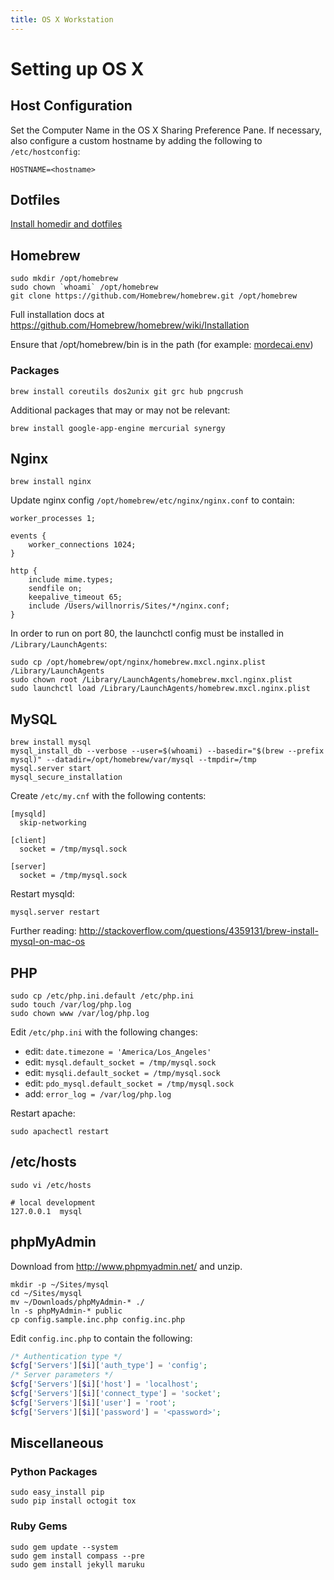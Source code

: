```yaml
---
title: OS X Workstation
---
```


# Setting up OS X #


## Host Configuration ##

Set the Computer Name in the OS X Sharing Preference Pane.  If necessary, also
configure a custom hostname by adding the following to `/etc/hostconfig`:

    HOSTNAME=<hostname>

## Dotfiles ##

[Install homedir and dotfiles](https://github.com/willnorris/dotfiles#readme)

## Homebrew ##

    sudo mkdir /opt/homebrew
    sudo chown `whoami` /opt/homebrew
    git clone https://github.com/Homebrew/homebrew.git /opt/homebrew

Full installation docs at <https://github.com/Homebrew/homebrew/wiki/Installation>

Ensure that /opt/homebrew/bin is in the path (for example: [mordecai.env][])

[mordecai.env]: https://github.com/willnorris/dotfiles/blob/233a786841cb9c44e7e91ff21fdf73ad1a16efa7/zsh/.zsh/host/mordecai.env#L1-L4

### Packages ###

    brew install coreutils dos2unix git grc hub pngcrush

Additional packages that may or may not be relevant:

    brew install google-app-engine mercurial synergy

## Nginx ##

    brew install nginx

Update nginx config `/opt/homebrew/etc/nginx/nginx.conf` to contain:

``` nginx
worker_processes 1;

events {
    worker_connections 1024;
}

http {
    include mime.types;
    sendfile on;
    keepalive_timeout 65;
    include /Users/willnorris/Sites/*/nginx.conf;
}
```

In order to run on port 80, the launchctl config must be installed in `/Library/LaunchAgents`:

    sudo cp /opt/homebrew/opt/nginx/homebrew.mxcl.nginx.plist /Library/LaunchAgents
    sudo chown root /Library/LaunchAgents/homebrew.mxcl.nginx.plist
    sudo launchctl load /Library/LaunchAgents/homebrew.mxcl.nginx.plist

## MySQL ##

    brew install mysql
    mysql_install_db --verbose --user=$(whoami) --basedir="$(brew --prefix mysql)" --datadir=/opt/homebrew/var/mysql --tmpdir=/tmp
    mysql.server start
    mysql_secure_installation

Create `/etc/my.cnf` with the following contents:

    [mysqld]
      skip-networking

    [client]
      socket = /tmp/mysql.sock

    [server]
      socket = /tmp/mysql.sock

Restart mysqld:

    mysql.server restart

Further reading: <http://stackoverflow.com/questions/4359131/brew-install-mysql-on-mac-os>

## PHP ##

    sudo cp /etc/php.ini.default /etc/php.ini
    sudo touch /var/log/php.log
    sudo chown www /var/log/php.log

Edit `/etc/php.ini` with the following changes:

 - edit: `date.timezone = 'America/Los_Angeles'`
 - edit: `mysql.default_socket = /tmp/mysql.sock`
 - edit: `mysqli.default_socket = /tmp/mysql.sock`
 - edit: `pdo_mysql.default_socket = /tmp/mysql.sock`
 - add: `error_log = /var/log/php.log`

Restart apache:

    sudo apachectl restart

## /etc/hosts ##

    sudo vi /etc/hosts

    # local development
    127.0.0.1  mysql


## phpMyAdmin ##

Download from <http://www.phpmyadmin.net/> and unzip.

    mkdir -p ~/Sites/mysql
    cd ~/Sites/mysql
    mv ~/Downloads/phpMyAdmin-* ./
    ln -s phpMyAdmin-* public
    cp config.sample.inc.php config.inc.php

Edit `config.inc.php` to contain the following:

``` php
/* Authentication type */
$cfg['Servers'][$i]['auth_type'] = 'config';
/* Server parameters */
$cfg['Servers'][$i]['host'] = 'localhost';
$cfg['Servers'][$i]['connect_type'] = 'socket';
$cfg['Servers'][$i]['user'] = 'root';
$cfg['Servers'][$i]['password'] = '<password>';
```

## Miscellaneous ##

### Python Packages ###

    sudo easy_install pip
    sudo pip install octogit tox

### Ruby Gems ###

    sudo gem update --system
    sudo gem install compass --pre
    sudo gem install jekyll maruku
